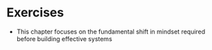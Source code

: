 # Exercises

- This chapter focuses on the fundamental shift in mindset required before building effective systems
